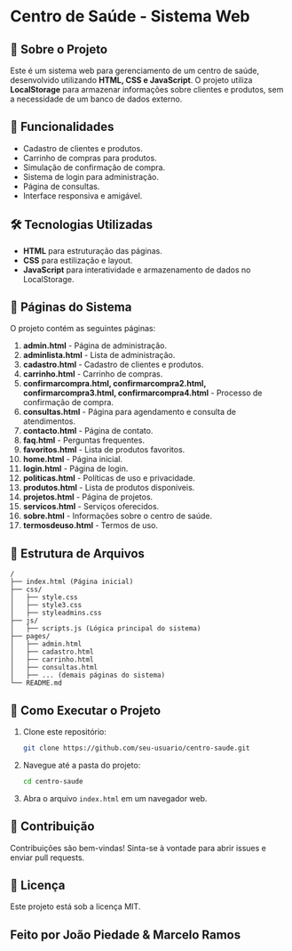 # Centro de Saúde - Sistema Web

## 📌 Sobre o Projeto
Este é um sistema web para gerenciamento de um centro de saúde, desenvolvido utilizando **HTML, CSS e JavaScript**. O projeto utiliza **LocalStorage** para armazenar informações sobre clientes e produtos, sem a necessidade de um banco de dados externo.

## 🚀 Funcionalidades
- Cadastro de clientes e produtos.
- Carrinho de compras para produtos.
- Simulação de confirmação de compra.
- Sistema de login para administração.
- Página de consultas.
- Interface responsiva e amigável.

## 🛠 Tecnologias Utilizadas
- **HTML** para estruturação das páginas.
- **CSS** para estilização e layout.
- **JavaScript** para interatividade e armazenamento de dados no LocalStorage.

## 📄 Páginas do Sistema
O projeto contém as seguintes páginas:

1. **admin.html** - Página de administração.
2. **adminlista.html** - Lista de administração.
3. **cadastro.html** - Cadastro de clientes e produtos.
4. **carrinho.html** - Carrinho de compras.
5. **confirmarcompra.html, confirmarcompra2.html, confirmarcompra3.html, confirmarcompra4.html** - Processo de confirmação de compra.
6. **consultas.html** - Página para agendamento e consulta de atendimentos.
7. **contacto.html** - Página de contato.
8. **faq.html** - Perguntas frequentes.
9. **favoritos.html** - Lista de produtos favoritos.
10. **home.html** - Página inicial.
11. **login.html** - Página de login.
12. **politicas.html** - Políticas de uso e privacidade.
13. **produtos.html** - Lista de produtos disponíveis.
14. **projetos.html** - Página de projetos.
15. **servicos.html** - Serviços oferecidos.
16. **sobre.html** - Informações sobre o centro de saúde.
17. **termosdeuso.html** - Termos de uso.

## 📂 Estrutura de Arquivos
```
/
├── index.html (Página inicial)
├── css/
│   ├── style.css
│   ├── style3.css
│   ├── styleadmins.css
├── js/
│   ├── scripts.js (Lógica principal do sistema)
├── pages/
│   ├── admin.html
│   ├── cadastro.html
│   ├── carrinho.html
│   ├── consultas.html
│   ├── ... (demais páginas do sistema)
└── README.md
```

## 📌 Como Executar o Projeto
1. Clone este repositório:
   ```bash
   git clone https://github.com/seu-usuario/centro-saude.git
   ```
2. Navegue até a pasta do projeto:
   ```bash
   cd centro-saude
   ```
3. Abra o arquivo `index.html` em um navegador web.

## 📢 Contribuição
Contribuições são bem-vindas! Sinta-se à vontade para abrir issues e enviar pull requests.

## 📜 Licença
Este projeto está sob a licença MIT.

## Feito por João Piedade & Marcelo Ramos


